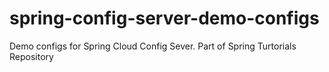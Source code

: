 # spring-config-server-demo-configs
Demo configs for Spring Cloud Config Sever. Part of Spring Turtorials Repository
